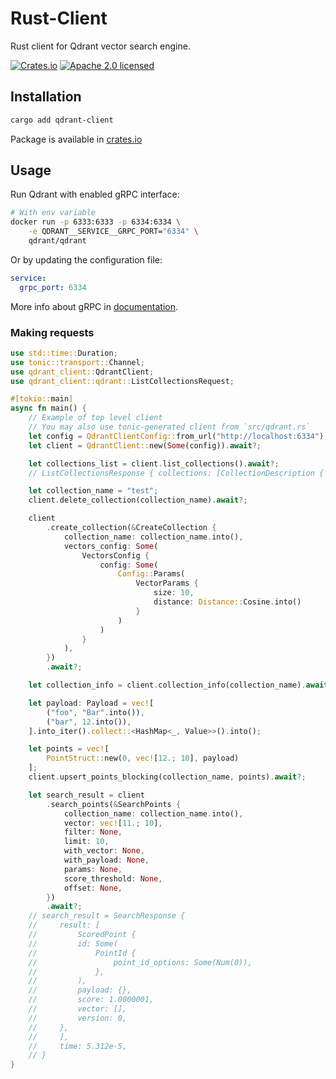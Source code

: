 # Rust-Client

Rust client for Qdrant vector search engine.

[![Crates.io][crates-badge]][crates-url]
[![Apache 2.0 licensed][apache2-badge]][apache2-url]

[crates-badge]: https://img.shields.io/crates/v/qdrant-client.svg

[crates-url]: https://crates.io/crates/qdrant-client

[apache2-badge]: https://img.shields.io/badge/license-apache2-blue.svg

[apache2-url]: https://github.com/qdrant/rust-client/blob/master/LICENSE

## Installation

```bash
cargo add qdrant-client
```

Package is available in [crates.io](https://crates.io/crates/qdrant-client)

## Usage

Run Qdrant with enabled gRPC interface:

```bash
# With env variable
docker run -p 6333:6333 -p 6334:6334 \
    -e QDRANT__SERVICE__GRPC_PORT="6334" \
    qdrant/qdrant
```

Or by updating the configuration file:

```yaml
service:
  grpc_port: 6334
```

More info about gRPC in [documentation](https://qdrant.tech/documentation/quick_start/#grpc).

### Making requests

```rust
use std::time::Duration;
use tonic::transport::Channel;
use qdrant_client::QdrantClient;
use qdrant_client::qdrant::ListCollectionsRequest;

#[tokio::main]
async fn main() {
    // Example of top level client
    // You may also use tonic-generated client from `src/qdrant.rs`
    let config = QdrantClientConfig::from_url("http://localhost:6334");
    let client = QdrantClient::new(Some(config)).await?;

    let collections_list = client.list_collections().await?;
    // ListCollectionsResponse { collections: [CollectionDescription { name: "test" }], time: 3.27e-6 }

    let collection_name = "test";
    client.delete_collection(collection_name).await?;

    client
        .create_collection(&CreateCollection {
            collection_name: collection_name.into(),
            vectors_config: Some(
                VectorsConfig {
                    config: Some(
                        Config::Params(
                            VectorParams {
                                size: 10,
                                distance: Distance::Cosine.into()
                            }
                        )
                    )
                }
            ),
        })
        .await?;

    let collection_info = client.collection_info(collection_name).await?;

    let payload: Payload = vec![
        ("foo", "Bar".into()),
        ("bar", 12.into()),
    ].into_iter().collect::<HashMap<_, Value>>().into();

    let points = vec![
        PointStruct::new(0, vec![12.; 10], payload)
    ];
    client.upsert_points_blocking(collection_name, points).await?;

    let search_result = client
        .search_points(&SearchPoints {
            collection_name: collection_name.into(),
            vector: vec![11.; 10],
            filter: None,
            limit: 10,
            with_vector: None,
            with_payload: None,
            params: None,
            score_threshold: None,
            offset: None,
        })
        .await?;
    // search_result = SearchResponse {
    //     result: [
    //         ScoredPoint {
    //         id: Some(
    //             PointId {
    //                 point_id_options: Some(Num(0)),
    //             },
    //         ),
    //         payload: {},
    //         score: 1.0000001,
    //         vector: [],
    //         version: 0,
    //     },
    //     ],
    //     time: 5.312e-5,
    // }
}
```
